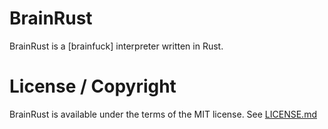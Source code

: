 # BrainRust

BrainRust is a [brainfuck] interpreter written in Rust.

# License / Copyright

BrainRust is available under the terms of the MIT license. See [LICENSE.md](./LICENSE.md)
